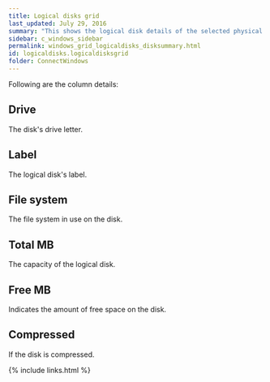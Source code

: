 ```yaml
---
title: Logical disks grid
last_updated: July 29, 2016
summary: "This shows the logical disk details of the selected physical disk systems."
sidebar: c_windows_sidebar
permalink: windows_grid_logicaldisks_disksummary.html
id: logicaldisks.logicaldisksgrid
folder: ConnectWindows
---
```



Following are the column details:

## Drive

The disk's drive letter.

## Label

The logical disk's label.

## File system

The file system in use on the disk.

## Total MB

The capacity of the logical disk.

## Free MB

Indicates the amount of free space on the disk.

## Compressed

If the disk is compressed.



{% include links.html %}
